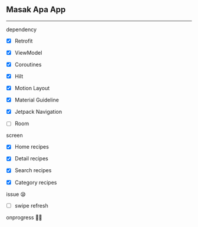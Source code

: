 ## Masak Apa App
---
dependency

- [x] Retrofit

- [x] ViewModel

- [x] Coroutines

- [x] Hilt

- [x] Motion Layout

- [x] Material Guideline

- [x] Jetpack Navigation

- [ ] Room

screen

- [x] Home recipes

- [x] Detail recipes

- [x] Search recipes

- [x] Category recipes

issue 😪

- [ ] swipe refresh

onprogress 🧙‍♂️